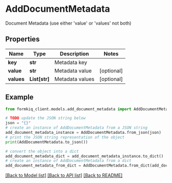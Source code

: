 # AddDocumentMetadata

Document Metadata (use either 'value' or 'values' not both)

## Properties

Name | Type | Description | Notes
------------ | ------------- | ------------- | -------------
**key** | **str** | Metadata key | 
**value** | **str** | Metadata value | [optional] 
**values** | **List[str]** | Metadata values | [optional] 

## Example

```python
from formkiq_client.models.add_document_metadata import AddDocumentMetadata

# TODO update the JSON string below
json = "{}"
# create an instance of AddDocumentMetadata from a JSON string
add_document_metadata_instance = AddDocumentMetadata.from_json(json)
# print the JSON string representation of the object
print(AddDocumentMetadata.to_json())

# convert the object into a dict
add_document_metadata_dict = add_document_metadata_instance.to_dict()
# create an instance of AddDocumentMetadata from a dict
add_document_metadata_from_dict = AddDocumentMetadata.from_dict(add_document_metadata_dict)
```
[[Back to Model list]](../README.md#documentation-for-models) [[Back to API list]](../README.md#documentation-for-api-endpoints) [[Back to README]](../README.md)



